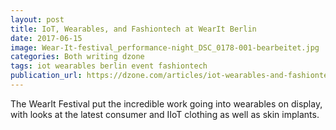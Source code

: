 ```yaml
---
layout: post
title: IoT, Wearables, and Fashiontech at WearIt Berlin
date: 2017-06-15
image: Wear-It-festival_performance-night_DSC_0178-001-bearbeitet.jpg
categories: Both writing dzone
tags: iot wearables berlin event fashiontech
publication_url: https://dzone.com/articles/iot-wearables-and-fashiontech-and-wearit-berlin
---
```


The WearIt Festival put the incredible work going into wearables on display, with looks at the latest consumer and IIoT clothing as well as skin implants.
